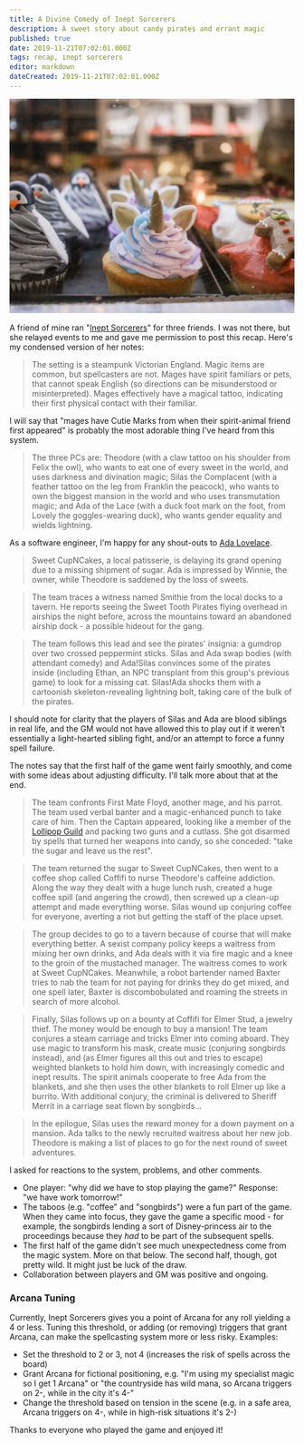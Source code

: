 ```yaml
---
title: A Divine Comedy of Inept Sorcerers
description: A sweet story about candy pirates and errant magic
published: true
date: 2019-11-21T07:02:01.000Z
tags: recap, inept sorcerers
editor: markdown
dateCreated: 2019-11-21T07:02:01.000Z
---
```


![Featured Image](a-divine-comedy-of-inept-sorcerers.jpg)

A friend of mine ran "[Inept Sorcerers](https://astralfrontier.itch.io/inept-sorcerers)" for three friends. I was not there, but she relayed events to me and gave me permission to post this recap. Here's my condensed version of her notes:

> The setting is a steampunk Victorian England. Magic items are common, but spellcasters are not. Mages have spirit familiars or pets, that cannot speak English (so directions can be misunderstood or misinterpreted). Mages effectively have a magical tattoo, indicating their first physical contact with their familiar.

I will say that "mages have Cutie Marks from when their spirit-animal friend first appeared" is probably the most adorable thing I've heard from this system.

> The three PCs are: Theodore (with a claw tattoo on his shoulder from Felix the owl), who wants to eat one of every sweet in the world, and uses darkness and divination magic; Silas the Complacent (with a feather tattoo on the leg from Franklin the peacock), who wants to own the biggest mansion in the world and who uses transmutation magic; and Ada of the Lace (with a duck foot mark on the foot, from Lovely the goggles-wearing duck), who wants gender equality and wields lightning.

As a software engineer, I'm happy for any shout-outs to [Ada Lovelace](https://en.wikipedia.org/wiki/Ada_Lovelace).

> Sweet CupNCakes, a local patisserie, is delaying its grand opening due to a missing shipment of sugar. Ada is impressed by Winnie, the owner, while Theodore is saddened by the loss of sweets.

> The team traces a witness named Smithie from the local docks to a tavern. He reports seeing the Sweet Tooth Pirates flying overhead in airships the night before, across the mountains toward an abandoned airship dock - a possible hideout for the gang.

> The team follows this lead and see the pirates' insignia: a gumdrop over two crossed peppermint sticks. Silas and Ada swap bodies (with attendant comedy) and Ada!Silas convinces some of the pirates inside (including Ethan, an NPC transplant from this group's previous game) to look for a missing cat. Silas!Ada shocks them with a cartoonish skeleton-revealing lightning bolt, taking care of the bulk of the pirates.

I should note for clarity that the players of Silas and Ada are blood siblings in real life, and the GM would not have allowed this to play out if it weren't essentially a light-hearted sibling fight, and/or an attempt to force a funny spell failure.

The notes say that the first half of the game went fairly smoothly, and come with some ideas about adjusting difficulty. I'll talk more about that at the end.

> The team confronts First Mate Floyd, another mage, and his parrot. The team used verbal banter and a magic-enhanced punch to take care of him. Then the Captain appeared, looking like a member of the [Lollipop Guild](https://oz.fandom.com/wiki/Lollipop_Guild) and packing two guns and a cutlass. She got disarmed by spells that turned her weapons into candy, so she conceded: "take the sugar and leave us the rest".

> The team returned the sugar to Sweet CupNCakes, then went to a coffee shop called Coffifi to nurse Theodore's caffeine addiction. Along the way they dealt with a huge lunch rush, created a huge coffee spill (and angering the crowd), then screwed up a clean-up attempt and made everything worse. Silas wound up conjuring coffee for everyone, averting a riot but getting the staff of the place upset.

> The group decides to go to a tavern because of course that will make everything better. A sexist company policy keeps a waitress from mixing her own drinks, and Ada deals with it via fire magic and a knee to the groin of the mustached manager. The waitress comes to work at Sweet CupNCakes. Meanwhile, a robot bartender named Baxter tries to nab the team for not paying for drinks they do get mixed, and one spell later, Baxter is discombobulated and roaming the streets in search of more alcohol.

> Finally, Silas follows up on a bounty at Coffifi for Elmer Stud, a jewelry thief. The money would be enough to buy a mansion! The team conjures a steam carriage and tricks Elmer into coming aboard. They use magic to transform his mask, create music (conjuring songbirds instead), and (as Elmer figures all this out and tries to escape) weighted blankets to hold him down, with increasingly comedic and inept results. The spirit animals cooperate to free Ada from the blankets, and she then uses the other blankets to roll Elmer up like a burrito. With additional conjury, the criminal is delivered to Sheriff Merrit in a carriage seat flown by songbirds...

> In the epilogue, Silas uses the reward money for a down payment on a mansion. Ada talks to the newly recruited waitress about her new job. Theodore is making a list of places to go for the next round of sweet adventures.

I asked for reactions to the system, problems, and other comments.

* One player: "why did we have to stop playing the game?" Response: "we have work tomorrow!"
* The taboos (e.g. "coffee" and "songbirds") were a fun part of the game. When they came into focus, they gave the game a specific mood - for example, the songbirds lending a sort of Disney-princess air to the proceedings because they _had_ to be part of the subsequent spells.
* The first half of the game didn't see much unexpectedness come from the magic system. More on that below. The second half, though, got pretty wild. It might just be luck of the draw.
* Collaboration between players and GM was positive and ongoing.

### Arcana Tuning

Currently, Inept Sorcerers gives you a point of Arcana for any roll yielding a 4 or less. Tuning this threshold, or adding (or removing) triggers that grant Arcana, can make the spellcasting system more or less risky. Examples:

* Set the threshold to 2 or 3, not 4 (increases the risk of spells across the board)
* Grant Arcana for fictional positioning, e.g. "I'm using my specialist magic so I get 1 Arcana" or "the countryside has wild mana, so Arcana triggers on 2-, while in the city it's 4-"
* Change the threshold based on tension in the scene (e.g. in a safe area, Arcana triggers on 4-, while in high-risk situations it's 2-)

Thanks to everyone who played the game and enjoyed it!


    